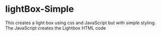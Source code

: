 # lightBox-Simple
This creates a light box using css and JavaScript but with simple styling. The JavaScript creates the Lightbox HTML code
